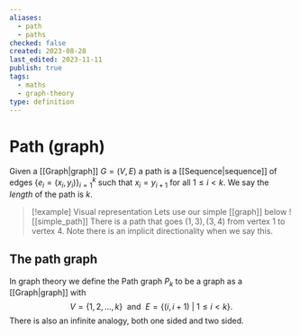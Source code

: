 ```yaml
---
aliases:
  - path
  - paths
checked: false
created: 2023-08-28
last_edited: 2023-11-11
publish: true
tags:
  - maths
  - graph-theory
type: definition
---
```

# Path (graph)

Given a [[Graph|graph]] $G = (V, E)$ a path is a [[Sequence|sequence]] of edges $\{e_i = (x_i, y_i)\}_{i=1}^k$ such that $x_i = y_{i+1}$ for all $1 \leq i < k$. We say the *length* of the path is $k$.

> [!example] Visual representation
> Lets use our simple [[graph]] below
> ![[simple_path]]
> There is a path that goes $(1,3), (3,4)$ from vertex 1 to vertex 4. Note there is an implicit directionality when we say this.

## The path graph

In graph theory we define the Path graph $P_k$ to be a graph as a [[Graph|graph]] with
$$V = \{1,2, \ldots, k\} \ \mbox{ and } \ E = \{(i,i+1)\ \vert \ 1 \leq i < k \}.$$ There is also an infinite analogy, both one sided and two sided.
